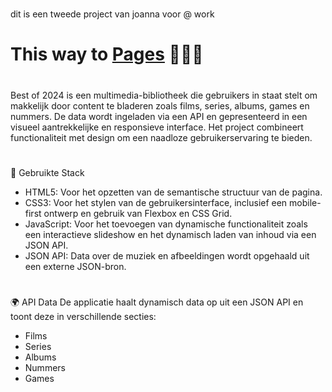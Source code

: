 # 

dit is een tweede project van joanna voor @ work 


# This way to [Pages](https://pgm-2425-atwork-1.github.io/project-2-yamushka/) 👾👾👾

# 
Best of 2024 is een multimedia-bibliotheek die gebruikers in staat stelt om makkelijk door content te bladeren zoals films, series, albums, games en nummers. De data wordt ingeladen via een API en gepresenteerd in een visueel aantrekkelijke en responsieve interface. Het project combineert functionaliteit met design om een naadloze gebruikerservaring te bieden.

#
🔧 Gebruikte Stack
- HTML5: Voor het opzetten van de semantische structuur van de pagina.
- CSS3: Voor het stylen van de gebruikersinterface, inclusief een mobile-first ontwerp en gebruik 
    van Flexbox en CSS Grid.
- JavaScript: Voor het toevoegen van dynamische functionaliteit zoals een interactieve slideshow en het dynamisch laden van inhoud via een JSON API.
- JSON API: Data over de muziek en afbeeldingen wordt opgehaald uit een externe JSON-bron.

#
🌍 API Data
De applicatie haalt dynamisch data op uit een JSON API en toont deze in verschillende secties:
- Films
- Series
- Albums
- Nummers
- Games


